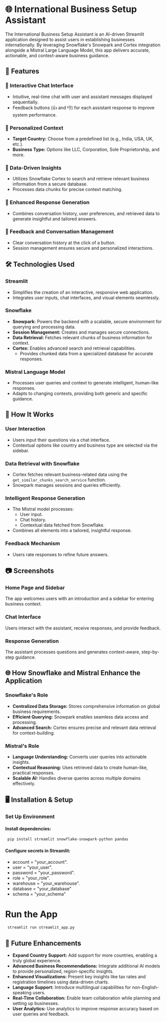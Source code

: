 # 🌐 International Business Setup Assistant

The International Business Setup Assistant is an AI-driven Streamlit application designed to assist users in establishing businesses internationally. By leveraging Snowflake's Snowpark and Cortex integration alongside a Mistral Large Language Model, this app delivers accurate, actionable, and context-aware business guidance.

## 🚀 Features

### 🌟 Interactive Chat Interface
- Intuitive, real-time chat with user and assistant messages displayed sequentially.
- Feedback buttons (👍 and 👎) for each assistant response to improve system performance.

### 🌟 Personalized Context
- **Target Country:** Choose from a predefined list (e.g., India, USA, UK, etc.).
- **Business Type:** Options like LLC, Corporation, Sole Proprietorship, and more.

### 🌟 Data-Driven Insights
- Utilizes Snowflake Cortex to search and retrieve relevant business information from a secure database.
- Processes data chunks for precise context matching.

### 🌟 Enhanced Response Generation
- Combines conversation history, user preferences, and retrieved data to generate insightful and tailored answers.

### 🌟 Feedback and Conversation Management
- Clear conversation history at the click of a button.
- Session management ensures secure and personalized interactions.

## 🛠️ Technologies Used

### Streamlit
- Simplifies the creation of an interactive, responsive web application.
- Integrates user inputs, chat interfaces, and visual elements seamlessly.

### Snowflake
- **Snowpark:** Powers the backend with a scalable, secure environment for querying and processing data.
- **Session Management:** Creates and manages secure connections.
- **Data Retrieval:** Fetches relevant chunks of business information for context.
- **Cortex:** Enables advanced search and retrieval capabilities.
  - Provides chunked data from a specialized database for accurate responses.

### Mistral Language Model
- Processes user queries and context to generate intelligent, human-like responses.
- Adapts to changing contexts, providing both generic and specific guidance.

## 🔧 How It Works

### User Interaction
- Users input their questions via a chat interface.
- Contextual options like country and business type are selected via the sidebar.

### Data Retrieval with Snowflake
- Cortex fetches relevant business-related data using the `get_similar_chunks_search_service` function.
- Snowpark manages sessions and queries efficiently.

### Intelligent Response Generation
- The Mistral model processes:
  - User input.
  - Chat history.
  - Contextual data fetched from Snowflake.
- Combines all elements into a tailored, insightful response.

### Feedback Mechanism
- Users rate responses to refine future answers.

## 📷 Screenshots

### Home Page and Sidebar
The app welcomes users with an introduction and a sidebar for entering business context.

### Chat Interface
Users interact with the assistant, receive responses, and provide feedback.

### Response Generation
The assistant processes questions and generates context-aware, step-by-step guidance.

## 🌐 How Snowflake and Mistral Enhance the Application

### Snowflake's Role
- **Centralized Data Storage:** Stores comprehensive information on global business requirements.
- **Efficient Querying:** Snowpark enables seamless data access and processing.
- **Advanced Search:** Cortex ensures precise and relevant data retrieval for context-building.

### Mistral's Role
- **Language Understanding:** Converts user queries into actionable insights.
- **Contextual Reasoning:** Uses retrieved data to create human-like, practical responses.
- **Scalable AI:** Handles diverse queries across multiple domains effectively.

## 🖥️ Installation & Setup

### **Set Up Environment**

#### Install dependencies:
```bash
 pip install streamlit snowflake-snowpark-python pandas
```
#### Configure secrets in Streamlit:
- account = "your_account".
- user = "your_user".
- password = "your_password".
- role = "your_role".
- warehouse = "your_warehouse".
- database = "your_database"
- schema = "your_schema"

# Run the App
```bash
 streamlit run streamlit_app.py
```
## 🎯 Future Enhancements

- **Expand Country Support:** Add support for more countries, enabling a truly global experience.
- **Advanced Business Recommendations:** Integrate additional AI models to provide personalized, region-specific insights.
- **Enhanced Visualizations:** Present key insights like tax rates and registration timelines using data-driven charts.
- **Language Support:** Introduce multilingual capabilities for non-English-speaking users.
- **Real-Time Collaboration:** Enable team collaboration while planning and setting up businesses.
- **User Analytics:** Use analytics to improve response accuracy based on user queries and feedback.




